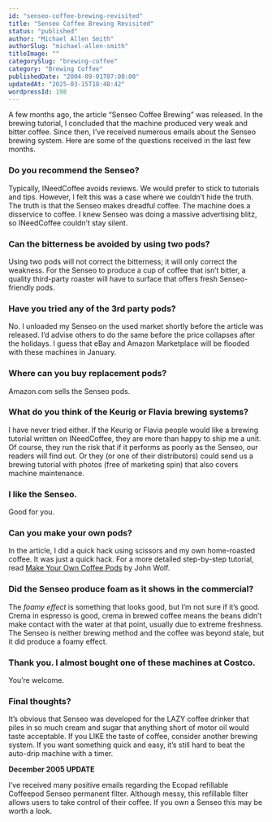 ```yaml
---
id: "senseo-coffee-brewing-revisited"
title: "Senseo Coffee Brewing Revisited"
status: "published"
author: "Michael Allen Smith"
authorSlug: "michael-allen-smith"
titleImage: ""
categorySlug: "brewing-coffee"
category: "Brewing Coffee"
publishedDate: "2004-09-01T07:00:00"
updatedAt: "2025-03-15T18:48:42"
wordpressId: 198
---
```


A few months ago, the article “Senseo Coffee Brewing” was released. In the brewing tutorial, I concluded that the machine produced very weak and bitter coffee. Since then, I’ve received numerous emails about the Senseo brewing system. Here are some of the questions received in the last few months.

### Do you recommend the Senseo?

Typically, INeedCoffee avoids reviews. We would prefer to stick to tutorials and tips. However, I felt this was a case where we couldn’t hide the truth. The truth is that the Senseo makes dreadful coffee. The machine does a disservice to coffee. I knew Senseo was doing a massive advertising blitz, so INeedCoffee couldn’t stay silent.

### Can the bitterness be avoided by using two pods?

Using two pods will not correct the bitterness; it will only correct the weakness. For the Senseo to produce a cup of coffee that isn’t bitter, a quality third-party roaster will have to surface that offers fresh Senseo-friendly pods.

### Have you tried any of the 3rd party pods?

No. I unloaded my Senseo on the used market shortly before the article was released. I’d advise others to do the same before the price collapses after the holidays. I guess that eBay and Amazon Marketplace will be flooded with these machines in January.

### Where can you buy replacement pods?

Amazon.com sells the Senseo pods.

### What do you think of the Keurig or Flavia brewing systems?

I have never tried either. If the Keurig or Flavia people would like a brewing tutorial written on INeedCoffee, they are more than happy to ship me a unit. Of course, they run the risk that if it performs as poorly as the Senseo, our readers will find out. Or they (or one of their distributors) could send us a brewing tutorial with photos (free of marketing spin) that also covers machine maintenance.

### I like the Senseo.

Good for you.

### Can you make your own pods?

In the article, I did a quick hack using scissors and my own home-roasted coffee. It was just a quick hack. For a more detailed step-by-step tutorial, read [Make Your Own Coffee Pods](/make-your-own-coffee-pods/) by John Wolf.

### Did the Senseo produce foam as it shows in the commercial?

The _foamy effect_ is something that looks good, but I’m not sure if it’s good. Crema in espresso is good, crema in brewed coffee means the beans didn’t make contact with the water at that point, usually due to extreme freshness. The Senseo is neither brewing method and the coffee was beyond stale, but it did produce a foamy effect.

### Thank you. I almost bought one of these machines at Costco.

You’re welcome.

### Final thoughts?

It’s obvious that Senseo was developed for the LAZY coffee drinker that piles in so much cream and sugar that anything short of motor oil would taste acceptable. If you LIKE the taste of coffee, consider another brewing system. If you want something quick and easy, it’s still hard to beat the auto-drip machine with a timer.

**December 2005 UPDATE**

I’ve received many positive emails regarding the Ecopad refillable Coffeepod Senseo permanent filter. Although messy, this refillable filter allows users to take control of their coffee. If you own a Senseo this may be worth a look.
